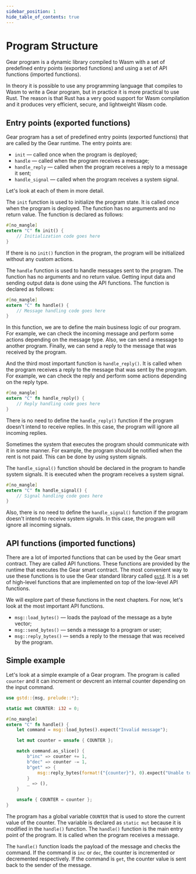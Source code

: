 ```yaml
---
sidebar_position: 1
hide_table_of_contents: true
---
```


# Program Structure

Gear program is a dynamic library compiled to Wasm with a set of predefined entry points (exported functions) and using a set of API functions (imported functions).

In theory it is possible to use any programming language that compiles to Wasm to write a Gear program, but in practice it is more practical to use Rust. The reason is that Rust has a very good support for Wasm compilation and it produces very efficient, secure, and lightweight Wasm code.

## Entry points (exported functions)

Gear program has a set of predefined entry points (exported functions) that are called by the Gear runtime. The entry points are:

- `init` — called once when the program is deployed;
- `handle` — called when the program receives a message;
- `handle_reply` — called when the program receives a reply to a message it sent;
- `handle_signal` — called when the program receives a system signal.

Let's look at each of them in more detail.

The `init` function is used to initialize the program state. It is called once when the program is deployed. The function has no arguments and no return value. The function is declared as follows:

```rust
#[no_mangle]
extern "C" fn init() {
    // Initialization code goes here
}
```
If there is no `init()` function in the program, the program will be initialized without any custom actions.

The `handle` function is used to handle messages sent to the program. The function has no arguments and no return value. Getting input data and sending output data is done using the API functions. The function is declared as follows:

```rust
#[no_mangle]
extern "C" fn handle() {
    // Message handling code goes here
}
```

In this function, we are to define the main business logic of our program. For example, we can check the incoming message and perform some actions depending on the message type. Also, we can send a message to another program. Finally, we can send a reply to the message that was received by the program.

And the third most important function is `handle_reply()`. It is called when the program receives a reply to the message that was sent by the program. For example, we can check the reply and perform some actions depending on the reply type.

```rust
#[no_mangle]
extern "C" fn handle_reply() {
    // Reply handling code goes here
}
```

There is no need to define the `handle_reply()` function if the program doesn't intend to receive replies. In this case, the program will ignore all incoming replies.

Sometimes the system that executes the program should communicate with it in some manner. For example, the program should be notified when the rent is not paid. This can be done by using system signals.

The `handle_signal()` function should be declared in the program to handle system signals. It is executed when the program receives a system signal.

```rust
#[no_mangle]
extern "C" fn handle_signal() {
    // Signal handling code goes here
}
```

Also, there is no need to define the `handle_signal()` function if the program doesn't intend to receive system signals. In this case, the program will ignore all incoming signals.

## API functions (imported functions)

There are a lot of imported functions that can be used by the Gear smart contract. They are called API functions. These functions are provided by the runtime that executes the Gear smart contract. The most convenient way to use these functions is to use the Gear standard library called [`gstd`](https://docs.gear.rs/gstd/). It is a set of high-level functions that are implemented on top of the low-level API functions.

We will explore part of these functions in the next chapters. For now, let's look at the most important API functions.

- `msg::load_bytes()` — loads the payload of the message as a byte vector;
- `msg::send_bytes()` — sends a message to a program or user;
- `msg::reply_bytes()` — sends a reply to the message that was received by the program.

## Simple example

Let's look at a simple example of a Gear program. The program is called `counter` and it can increment or devcrent an internal counter depending on the input command.

```rust
use gstd::{msg, prelude::*};

static mut COUNTER: i32 = 0;

#[no_mangle]
extern "C" fn handle() {
    let command = msg::load_bytes().expect("Invalid message");

    let mut counter = unsafe { COUNTER };

    match command.as_slice() {
        b"inc" => counter += 1,
        b"dec" => counter -= 1,
        b"get" => {
            msg::reply_bytes(format!("{counter}"), 0).expect("Unable to reply");
        }
        _ => (),
    }

    unsafe { COUNTER = counter };
}
```

The program has a global variable `COUNTER` that is used to store the current value of the counter. The variable is declared as `static mut` because it is modified in the `handle()` function. The `handle()` function is the main entry point of the program. It is called when the program receives a message.

The `handle()` function loads the payload of the message and checks the command. If the command is `inc` or `dec`, the counter is incremented or decremented respectively. If the command is `get`, the counter value is sent back to the sender of the message.
